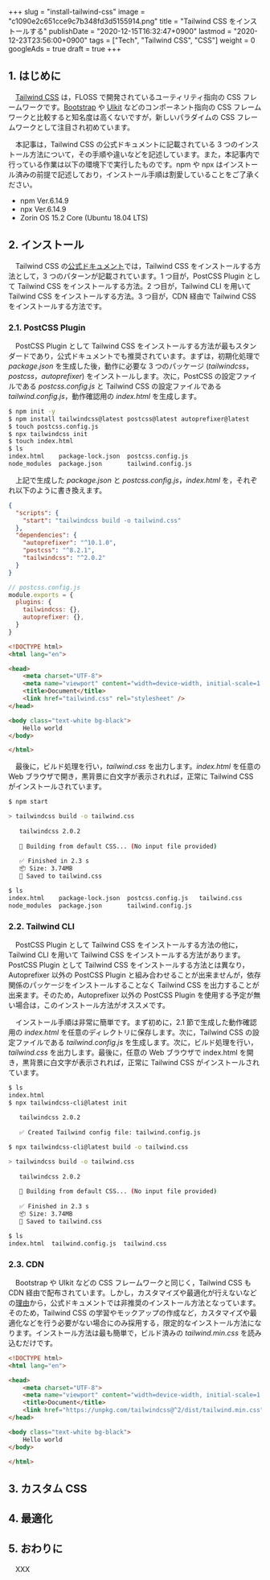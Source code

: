 +++
slug = "install-tailwind-css"
image = "c1090e2c651cce9c7b348fd3d5155914.png"
title = "Tailwind CSS をインストールする"
publishDate = "2020-12-15T16:32:47+0900"
lastmod = "2020-12-23T23:56:00+0900"
tags = ["Tech", "Tailwind CSS", "CSS"]
weight = 0
googleAds = true
draft = true
+++

## 1. はじめに

　[Tailwind CSS](https://tailwindcss.com/) は，FLOSS で開発されているユーティリティ指向の CSS フレームワークです。[Bootstrap](https://getbootstrap.com/) や [UIkit](https://getuikit.com/) などのコンポーネント指向の CSS フレームワークと比較すると知名度は高くないですが，新しいパラダイムの CSS フレームワークとして注目され初めています。

　本記事は，Tailwind CSS の公式ドキュメントに記載されている 3 つのインストール方法について，その手順や違いなどを記述しています。また，本記事内で行っている作業は以下の環境下で実行したものです。npm や npx はインストール済みの前提で記述しており，インストール手順は割愛していることをご了承ください。

* npm Ver.6.14.9
* npx Ver.6.14.9
* Zorin OS 15.2 Core (Ubuntu 18.04 LTS)

## 2. インストール

　Tailwind CSS の[公式ドキュメント](https://tailwindcss.com/docs/installation)では，Tailwind CSS をインストールする方法として，3 つのパターンが記載されています。1 つ目が，PostCSS Plugin として Tailwind CSS をインストールする方法。2 つ目が，Tailwind CLI を用いて Tailwind CSS をインストールする方法。3 つ目が，CDN 経由で Tailwind CSS をインストールする方法です。

### 2.1. PostCSS Plugin

　PostCSS Plugin として Tailwind CSS をインストールする方法が最もスタンダードであり，公式ドキュメントでも推奨されています。まずは，初期化処理で *package.json* を生成した後，動作に必要な 3 つのパッケージ (*tailwindcss*，*postcss*，*autoprefixer*) をインストールします。次に，PostCSS の設定ファイルである *postcss.config.js* と Tailwind CSS の設定ファイルである *tailwind.config.js*，動作確認用の *index.html* を生成します。

<!-- 初期化と必要なパッケージをインストールした後， -->

<!-- まずは，npm init コマンドを用いて *package.json* を生成します。次に，npm install コマンドを用いて必要なパッケージをインストールします。 -->

<!-- し (1 行目) ， (2 行目) 。次に *postcss.config.js* と *tailwind.config.js* を生成します (3-4 行目) 。 -->

<!-- { linenos=table } -->

```bash
$ npm init -y
$ npm install tailwindcss@latest postcss@latest autoprefixer@latest
$ touch postcss.config.js
$ npx tailwindcss init
$ touch index.html
$ ls
index.html    package-lock.json  postcss.config.js
node_modules  package.json       tailwind.config.js
```

　上記で生成した *package.json* と *postcss.config.js*，*index.html* を，それぞれ以下のように書き換えます。

```json {}
{
  "scripts": {
    "start": "tailwindcss build -o tailwind.css"
  },
  "dependencies": {
    "autoprefixer": "^10.1.0",
    "postcss": "^8.2.1",
    "tailwindcss": "^2.0.2"
  }
}
```

```js
// postcss.config.js
module.exports = {
  plugins: {
    tailwindcss: {},
    autoprefixer: {},
  }
}
```

```html
<!DOCTYPE html>
<html lang="en">

<head>
    <meta charset="UTF-8">
    <meta name="viewport" content="width=device-width, initial-scale=1.0">
    <title>Document</title>
    <link href="tailwind.css" rel="stylesheet" />
</head>

<body class="text-white bg-black">
    Hello world
</body>

</html>
```

　最後に，ビルド処理を行い，*tailwind.css* を出力します。*index.html* を任意の Web ブラウザで開き，黒背景に白文字が表示されれば，正常に Tailwind CSS がインストールされています。

```bash
$ npm start

> tailwindcss build -o tailwind.css
  
   tailwindcss 2.0.2
  
   🚀 Building from default CSS... (No input file provided)
  
   ✅ Finished in 2.3 s
   📦 Size: 3.74MB
   💾 Saved to tailwind.css

$ ls
index.html    package-lock.json  postcss.config.js   tailwind.css
node_modules  package.json       tailwind.config.js
```

### 2.2. Tailwind CLI

　PostCSS Plugin として Tailwind CSS をインストールする方法の他に，Tailwind CLI を用いて Tailwind CSS をインストールする方法があります。PostCSS Plugin として Tailwind CSS をインストールする方法とは異なり，Autoprefixer 以外の PostCSS Plugin と組み合わせることが出来ませんが，依存関係のパッケージをインストールすることなく Tailwind CSS を出力することが出来ます。そのため，Autoprefixer 以外の PostCSS Plugin を使用する予定が無い場合は，このインストール方法がオススメです。

　インストール手順は非常に簡単です。まず初めに，2.1 節で生成した動作確認用の *index.html* を任意のディレクトリに保存します。次に，Tailwind CSS の設定ファイルである *tailwind.config.js* を生成します。次に，ビルド処理を行い，*tailwind.css* を出力します。最後に，任意の Web ブラウザで index.html を開き，黒背景に白文字が表示されれば，正常に Tailwind CSS がインストールされています。

```bash
$ ls
index.html
$ npx tailwindcss-cli@latest init
  
   tailwindcss 2.0.2
  
   ✅ Created Tailwind config file: tailwind.config.js

$ npx tailwindcss-cli@latest build -o tailwind.css

> tailwindcss build -o tailwind.css
  
   tailwindcss 2.0.2
  
   🚀 Building from default CSS... (No input file provided)
  
   ✅ Finished in 2.3 s
   📦 Size: 3.74MB
   💾 Saved to tailwind.css

$ ls
index.html  tailwind.config.js  tailwind.css
```

### 2.3. CDN

　Bootstrap や UIkit などの CSS フレームワークと同じく，Tailwind CSS も CDN 経由で配布されています。しかし，カスタマイズや最適化が行えないなどの[理由](https://tailwindcss.com/docs/installation#using-tailwind-via-cdn)から，公式ドキュメントでは非推奨のインストール方法となっています。そのため，Tailwind CSS の学習やモックアップの作成など，カスタマイズや最適化などを行う必要がない場合にのみ採用する，限定的なインストール方法になります。インストール方法は最も簡単で，ビルド済みの *tailwind.min.css* を読み込むだけです。

```html
<!DOCTYPE html>
<html lang="en">

<head>
    <meta charset="UTF-8">
    <meta name="viewport" content="width=device-width, initial-scale=1.0">
    <title>Document</title>
    <link href="https://unpkg.com/tailwindcss@^2/dist/tailwind.min.css" rel="stylesheet" />
</head>

<body class="text-white bg-black">
    Hello world
</body>

</html>
```

## 3. カスタム CSS

## 4. 最適化

## 5. おわりに

　XXX
